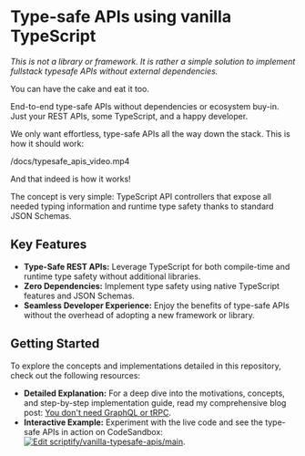 # Type-safe APIs using vanilla TypeScript

_This is not a library or framework. It is rather a simple solution to implement fullstack typesafe APIs without external dependencies._

You can have the cake and eat it too.

End-to-end type-safe APIs without dependencies or ecosystem buy-in. Just your REST APIs, some TypeScript, and a happy developer.

We only want effortless, type-safe APIs all the way down the stack. This is how it should work:

/docs/typesafe_apis_video.mp4

And that indeed is how it works!

The concept is very simple: TypeScript API controllers that expose all needed typing information and runtime type safety thanks to standard JSON Schemas.

## Key Features

- **Type-Safe REST APIs:** Leverage TypeScript for both compile-time and runtime type safety without additional libraries.
- **Zero Dependencies:** Implement type safety using native TypeScript features and JSON Schemas.
- **Seamless Developer Experience:** Enjoy the benefits of type-safe APIs without the overhead of adopting a new framework or library.

## Getting Started

To explore the concepts and implementations detailed in this repository, check out the following resources:

- **Detailed Explanation:** For a deep dive into the motivations, concepts, and step-by-step implementation guide, read my comprehensive blog post: [You don't need GraphQL or tRPC](https://maximilian-torggler.dev/blog/you_might_not_need_trpc).
- **Interactive Example:** Experiment with the live code and see the type-safe APIs in action on CodeSandbox: [![Edit scriptify/vanilla-typesafe-apis/main](https://codesandbox.io/static/img/play-codesandbox.svg)](#your-codesandbox-link-here).
